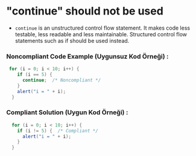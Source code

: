 # "continue" should not be used

- `continue` is an unstructured control flow statement. It makes code less testable, less readable and less maintainable. Structured control flow statements such as if should be used instead.

### Noncompliant Code Example (Uygunsuz Kod Örneği) :

```c#
 for (i = 0; i < 10; i++) {
    if (i == 5) {
      continue;  /* Noncompliant */
    }
    alert("i = " + i);
  }
```

### Compliant Solution (Uygun Kod Örneği) :

```c#
  for (i = 0; i < 10; i++) {
    if (i != 5) {  /* Compliant */
      alert("i = " + i);
    }
  }
```